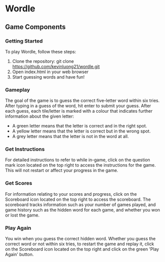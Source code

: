 # Wordle

## Game Components
### Getting Started
To play Wordle, follow these steps:
1. Clone the repository: git clone https://github.com/kevinluong21/wordle.git
2. Open index.html in your web browser
3. Start guessing words and have fun!

### Gameplay
The goal of the game is to guess the correct five-letter word within six tries. After typing in a guess of the word, hit enter to submit your guess. After each guess, each tile/letter is marked with a colour that indicates further information about the given letter: 
- A green letter means that the letter is correct and in the right spot. 
- A yellow letter means that the letter is correct but in the wrong spot. 
- A grey letter means that the letter is not in the word at all.

### Get Instructions
For detailed instructions to refer to while in-game, click on the question mark icon located on the top right to access the instructions for the game. This will not restart or affect your progress in the game. 

### Get Scores
For information relating to your scores and progress, click on the Scoreboard icon located on the top right to access the scoreboard. The scoreboard tracks information such as your number of games played, and game history such as the hidden word for each game, and whether you won or lost the game.

### Play Again
You win when you guess the correct hidden word. Whether you guess the correct word or not within six tries, to restart the game and replay it, click on the Scoreboard icon located on the top right and click on the green 'Play Again' button. 